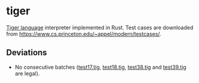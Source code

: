 # tiger

[Tiger language](https://www.cs.princeton.edu/~appel/modern/c/) interpreter implemented in Rust. Test cases are downloaded from <https://www.cs.princeton.edu/~appel/modern/testcases/>.

## Deviations

- No consecutive batches ([test17.tig](/samples/test17.tig), [test18.tig](/samples/test18.tig), [test38.tig](/samples/test38.tig) and [test39.tig](/samples/test39.tig) are legal).
